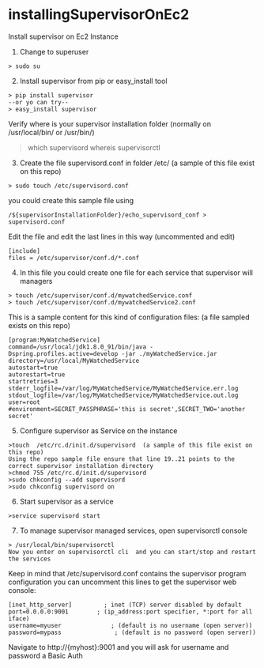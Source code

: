 # installingSupervisorOnEc2
Install supervisor on Ec2 Instance

1. Change to superuser 
```
> sudo su 
```
2. Install supervisor from pip or easy_install tool
```
> pip install supervisor  
--or yo can try--  
> easy_install supervisor 
```
Verify where is your supervisor installation folder (normally on /usr/local/bin/ or /usr/bin/)
> which supervisord
> whereis supervisorctl


3. Create the file supervisord.conf in folder /etc/ (a sample of this file exist on this repo)
```
> sudo touch /etc/supervisord.conf  
```
you could create this sample file using 
```
/${supervisorInstallationFolder}/echo_supervisord_conf > supervisord.conf
```
Edit the file and edit the last lines in this way (uncommented and edit)
```
[include]
files = /etc/supervisor/conf.d/*.conf
```
4. In this file you could create one file for each service that supervisor will managers
```
> touch /etc/supervisor/conf.d/mywatchedService.conf
> touch /etc/supervisor/conf.d/mywatchedService2.conf
```
This is a sample content for this kind of configuration files: (a file sampled exists on this repo)
```
[program:MyWatchedService]
command=/usr/local/jdk1.8.0_91/bin/java -Dspring.profiles.active=develop -jar ./myWatchedService.jar
directory=/usr/local/MyWatchedService
autostart=true
autorestart=true
startretries=3
stderr_logfile=/var/log/MyWatchedService/MyWatchedService.err.log
stdout_logfile=/var/log/MyWatchedService/MyWatchedService.out.log
user=root
#environment=SECRET_PASSPHRASE='this is secret',SECRET_TWO='another secret'
```

5. Configure supervisor as Service on the instance 
```
>touch  /etc/rc.d/init.d/supervisord  (a sample of this file exist on this repo)
Using the repo sample file ensure that line 19..21 points to the correct supervisor installation directory 
>chmod 755 /etc/rc.d/init.d/supervisord
>sudo chkconfig --add supervisord
>sudo chkconfig supervisord on
```

6. Start supervisor as a service
```
>service supervisord start
```

7. To manage supervisor managed services, open supervisorctl console
```
> /usr/local/bin/supervisorctl 
Now you enter on supervisorctl cli  and you can start/stop and restart the services
```

Keep in mind that /etc/supervisord.conf contains the supervisor program configuration
you can uncomment this lines to get the supervisor web console:
```
[inet_http_server]         ; inet (TCP) server disabled by default
port=0.0.0.0:9001        ; (ip_address:port specifier, *:port for all iface)
username=myuser              ; (default is no username (open server))
password=mypass               ; (default is no password (open server))
```
Navigate to http://{myhost}:9001  and you will ask for username and password a Basic Auth

